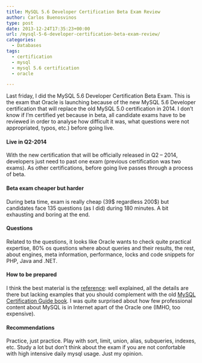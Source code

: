 ```yaml
---
title: MySQL 5.6 Developer Certification Beta Exam Review
author: Carlos Buenosvinos
type: post
date: 2013-12-24T17:35:23+00:00
url: /mysql-5-6-developer-certification-beta-exam-review/
categories:
  - Databases
tags:
  - certification
  - mysql
  - mysql 5.6 certification
  - oracle

---
```

Last friday, I did the MySQL 5.6 Developer Certification Beta Exam. This is the exam that Oracle is launching because of the new MySQL 5.6 Developer certification that will replace the old MySQL 5.0 certification in 2014. I don&#8217;t know if I&#8217;m certified yet because in beta, all candidate exams have to be reviewed in order to analyse how difficult it was, what questions were not appropriated, typos, etc.) before going live.

<!--more-->

#### Live in Q2-2014

With the new certification that will be officially released in Q2 &#8211; 2014, developers just need to past one exam (previous certification was two exams). As other certifications, before going live passes through a process of beta.

#### Beta exam cheaper but harder

During beta time, exam is really cheap (39$ regardless 200$) but candidates face 135 questions (as I did) during 180 minutes. A bit exhausting and boring at the end.

#### Questions

Related to the questions, it looks like Oracle wants to check quite practical expertise, 80% os questions where about queries and their results, the rest, about engines, meta information, performance, locks and code snippets for PHP, Java and .NET.

#### How to be prepared

I think the best material is the <a href="http://dev.mysql.com/doc/refman/5.6/en/" target="_blank">reference</a>: well explained, all the details are there but lacking examples that you should complement with the old <a href="http://www.amazon.com/MySQL-5-0-Certification-Study-Guide/dp/0672328127" target="_blank">MySQL Certification Guide book</a>. I was quite surprised about how few professional content about MySQL is in Internet apart of the Oracle one (IMHO, too expensive).

#### Recommendations

Practice, just practice. Play with sort, limit, union, alias, subqueries, indexes, etc. Study a lot but don&#8217;t think about the exam if you are not confortable with high intensive daily mysql usage. Just my opinion.